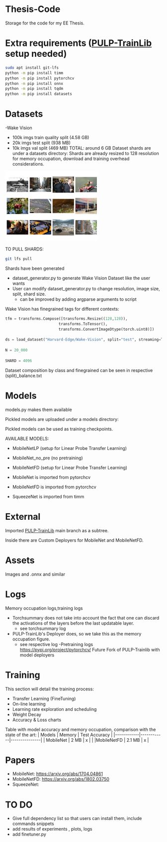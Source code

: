 # Thesis-Code
Storage for the code for my EE Thesis.

# Extra requirements ([PULP-TrainLib](https://github.com/pulp/-platform/pulp-trainlib) setup needed)

  ```bash
sudo apt install git-lfs
python -m pip install timm
python -m pip install pytorchcv
python -m pip install onnx
python -m pip install tqdm
python -m pip install datasets

```

# Datasets
-Wake Vision
  - 100k imgs train quality split (4.58 GB)
  - 20k imgs test split (938 MB)
  - 10k imgs val split  (469 MB)
TOTAL: around 6 GB
Dataset shards are under a datasets directory: 
  Shards are already resized to 128 resolution  for memory occupation, download and training overhead considerations.

  
  <img src="/assets/wakevision_random.png" width="300" alt="Diagram">

TO PULL SHARDS:
```bash
git lfs pull
  ```
  Shards have been generated 
  - dataset_generator.py to generate Wake Vision Dataset like the user wants
  - User can modify dataset_generator.py to change resolution, image size, split, shard size.
    - can be improved by adding argparse arguments to script

 Wake Vision has finegrained tags for different contexts:
 
  ```python
tfm = transforms.Compose([transforms.Resize((128,128)),
                          transforms.ToTensor(),
                          transforms.ConvertImageDtype(torch.uint8)])

ds = load_dataset("Harvard-Edge/Wake-Vision", split="test", streaming=True)

N = 20_000

SHARD = 4096
```
Dataset composition by class and finegrained can be seen in respective (split)_balance.txt

# Models
models.py makes them available

Pickled models are uploaded under a models directory:

  Pickled models can be used as training checkpoints.
  
AVAILABLE MODELS:
- MobileNetLP (setup for Linear Probe Transfer Learning)
- MobileNet_no_pre (no pretraining)
- MobileNetFD (setup for Linear Probe Transfer Learning)

- MobileNet is imported from pytorchcv
- MobileNetFD is imported from pytorchcv 
- SqueezeNet is imported from timm

# External
Imported [PULP-TrainLib](https://github.com/pulp/-platform/pulp-trainlib) main branch
as a subtree.

Inside there are Custom Deployers for MobileNet and MobileNetFD.


 # Assets
 Images and .onnx and similar
 # Logs
 Memory occupation logs,training logs
* Torchsummary does not take into account the fact that one can discard the activations of the layers before the last updatable layer.
  * see torchsummary log     
* PULP-TrainLib's Deployer does, so we take this as the memory occupation figure.
  * see respective log
-Pretraining logs
 https://pypi.org/project/pytorchcv/
Future Fork of PULP-Trainlib with model deployers
# Training
This section will detail the training process:
- Transfer Learning (FineTuning)
- On-line learning
- Learning rate exploration and scheduling
- Weight Decay
- Accuracy & Loss charts

Table with model accuracy and memory occupation, comparison with the state of the art:
| Models     | Memory     | Test Accuracy |
|------------|------------|---------------|
| MobileNet   | 2 MB      | x             |          |
|MobileNetFD  | 2.1 MB    | x             |


# Papers
- MobileNet: https://arxiv.org/abs/1704.04861
- MobileNetFD: https://arxiv.org/abs/1802.03750
- SqueezeNet:


  
# TO DO
- Give full dependency list so that users can install them, include commands snippets
- add results of experiments , plots, logs
- add finetuner.py

